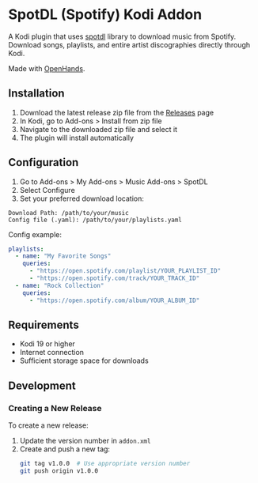 # SpotDL (Spotify) Kodi Addon

A Kodi plugin that uses [spotdl](https://github.com/spotDL/spotify-downloader) library to download music from Spotify. Download songs, playlists, and entire artist discographies directly through Kodi.

Made with [OpenHands](https://github.com/All-Hands-AI/OpenHands).

## Installation
1. Download the latest release zip file from the [Releases](https://github.com/madox2/script.music.spotdl/releases) page
2. In Kodi, go to Add-ons > Install from zip file
3. Navigate to the downloaded zip file and select it
4. The plugin will install automatically

## Configuration
1. Go to Add-ons > My Add-ons > Music Add-ons > SpotDL
2. Select Configure
3. Set your preferred download location:
```
Download Path: /path/to/your/music
Config file (.yaml): /path/to/your/playlists.yaml
```

Config example:

```yaml
playlists:
  - name: "My Favorite Songs"
    queries:
      - "https://open.spotify.com/playlist/YOUR_PLAYLIST_ID"
      - "https://open.spotify.com/track/YOUR_TRACK_ID"
  - name: "Rock Collection"
    queries:
      - "https://open.spotify.com/album/YOUR_ALBUM_ID"
```

## Requirements
- Kodi 19 or higher
- Internet connection
- Sufficient storage space for downloads

## Development

### Creating a New Release

To create a new release:

1. Update the version number in `addon.xml`
2. Create and push a new tag:
   ```bash
   git tag v1.0.0  # Use appropriate version number
   git push origin v1.0.0
